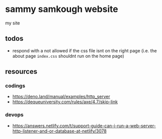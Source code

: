 # sammy samkough website

my site

## todos

- respond with a not allowed if the css file isnt on the right page (i.e. the about page `index.css` shouldnt run on the home page)

## resources

### codings

- https://deno.land/manual/examples/http_server
- https://dequeuniversity.com/rules/axe/4.7/skip-link

### devops

- https://answers.netlify.com/t/support-guide-can-i-run-a-web-server-http-listener-and-or-database-at-netlify/3078
